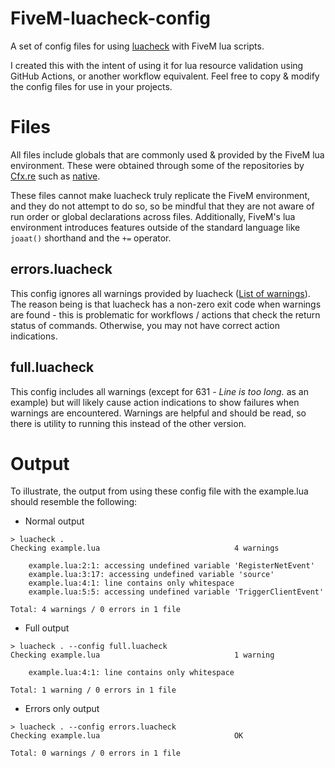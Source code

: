 # FiveM-luacheck-config
A set of config files for using [luacheck](https://github.com/mpeterv/luacheck) with FiveM lua scripts.

I created this with the intent of using it for lua resource validation using GitHub Actions, or another workflow equivalent. Feel free to copy & modify the config files for use in your projects.

# Files
All files include globals that are commonly used & provided by the FiveM lua environment. These were obtained through some of the repositories by [Cfx.re](https://github.com/citizenfx) such as [native](https://github.com/citizenfx/natives/).

These files cannot make luacheck truly replicate the FiveM environment, and they do not attempt to do so, so be mindful that they are not aware of run order or global declarations across files. Additionally, FiveM's lua environment introduces features outside of the standard language like `joaat()` shorthand and the `+=` operator.

## errors.luacheck
This config ignores all warnings provided by luacheck ([List of warnings](https://luacheck.readthedocs.io/en/stable/warnings.html)). The reason being is that luacheck has a non-zero exit code when warnings are found - this is problematic for workflows / actions that check the return status of commands. Otherwise, you may not have correct action indications.

## full.luacheck
This config includes all warnings (except for 631 - *Line is too long.* as an example) but will likely cause action indications to show failures when warnings are encountered. Warnings are helpful and should be read, so there is utility to running this instead of the other version.

# Output
To illustrate, the output from using these config file with the example.lua should resemble the following:

- Normal output
```
> luacheck .
Checking example.lua                              4 warnings

    example.lua:2:1: accessing undefined variable 'RegisterNetEvent'
    example.lua:3:17: accessing undefined variable 'source'
    example.lua:4:1: line contains only whitespace
    example.lua:5:5: accessing undefined variable 'TriggerClientEvent'

Total: 4 warnings / 0 errors in 1 file
```

- Full output
```
> luacheck . --config full.luacheck
Checking example.lua                              1 warning

    example.lua:4:1: line contains only whitespace

Total: 1 warning / 0 errors in 1 file
```

- Errors only output
```
> luacheck . --config errors.luacheck
Checking example.lua                              OK

Total: 0 warnings / 0 errors in 1 file
```
